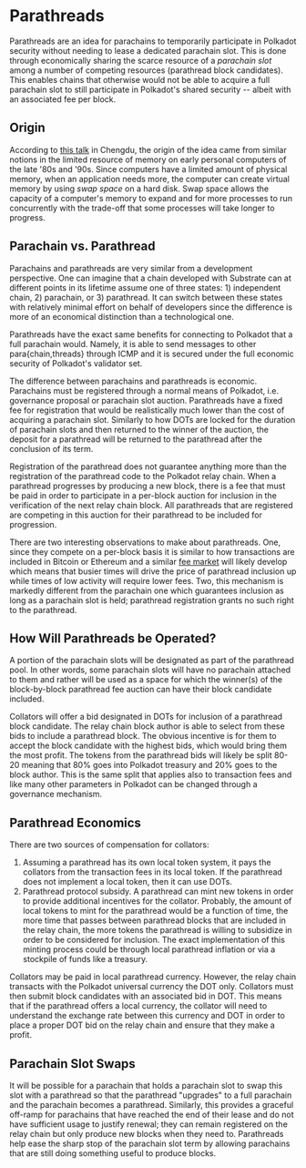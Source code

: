 # Parathreads

Parathreads are an idea for parachains to temporarily participate in Polkadot security without needing to lease a dedicated parachain slot. This is done through economically sharing the scarce resource of a _parachain slot_ among a number of competing resources (parathread block candidates). This enables chains that otherwise would not be able to acquire a full parachain slot to still participate in Polkadot's shared security -- albeit with an associated fee per block.

## Origin

According to [this talk](https://v.douyu.com/show/a4Jj7llO5q47Dk01) in Chengdu, the origin of the idea came from similar notions in the limited resource of memory on early personal computers of the late '80s and '90s. Since computers have a limited amount of physical memory, when an application needs more, the computer can create virtual memory by using _swap space_ on a hard disk. Swap space allows the capacity of a computer's memory to expand and for more processes to run concurrently with the trade-off that some processes will take longer to progress.

## Parachain vs. Parathread

Parachains and parathreads are very similar from a development perspective. One can imagine that a chain developed with Substrate can at different points in its lifetime assume one of three states: 1) independent chain, 2) parachain, or 3) parathread. It can switch between these states with relatively minimal effort on behalf of developers since the difference is more of an economical distinction than a technological one.

Parathreads have the exact same benefits for connecting to Polkadot that a full parachain would. Namely, it is able to send messages to other para{chain,threads} through ICMP and it is secured under the full economic security of Polkadot's validator set. 

The difference between parachains and parathreads is economic. Parachains must be registered through a normal means of Polkadot, i.e. governance proposal or parachain slot auction. Parathreads have a fixed fee for registration that would be realistically much lower than the cost of acquiring a parachain slot. Similarly to how DOTs are locked for the duration of parachain slots and then returned to the winner of the auction, the deposit for a parathread will be returned to the parathread after the conclusion of its term.

Registration of the parathread does not guarantee anything more than the registration of the parathread code to the Polkadot relay chain. When a parathread progresses by producing a new block, there is a fee that must be paid in order to participate in a per-block auction for inclusion in the verification of the next relay chain block. All parathreads that are registered are competing in this auction for their parathread to be included for progression. 

There are two interesting observations to make about parathreads. One, since they compete on a per-block basis it is similar to how transactions are included in Bitcoin or Ethereum and a similar [fee market]() will likely develop which means that busier times will drive the price of parathread inclusion up while times of low activity will require lower fees. Two, this mechanism is markedly different from the parachain one which guarantees inclusion as long as a parachain slot is held; parathread registration grants no such right to the parathread.

## How Will Parathreads be Operated?

A portion of the parachain slots will be designated as part of the parathread pool. In other words, some parachain slots will have no parachain attached to them and rather will be used as a space for which the winner(s) of the block-by-block parathread fee auction can have their block candidate included. 

Collators will offer a bid designated in DOTs for inclusion of a parathread block candidate.
The relay chain block author is able to select from these bids to include a parathread block. The obvious incentive is for them to accept the block candidate with the highest bids, which would bring them the most profit. The tokens from the parathread bids will likely be split 80-20 meaning that 80% goes into Polkadot treasury and 20% goes to the block author. This is the same split that applies also to transaction fees and like many other parameters in Polkadot can be changed through a governance mechanism.

## Parathread Economics

There are two sources of compensation for collators:
1) Assuming a parathread has its own local token system, it pays the collators from the transaction fees in its local token. If the parathread does not implement a local token, then it can use DOTs.
2) Parathread protocol subsidy. A parathread can mint new tokens in order to provide additional incentives for the collator. Probably, the amount of local tokens to mint for the parathread would be a function of time, the more time that passes between parathread blocks that are included in the relay chain, the more tokens the parathread is willing to subsidize in order to be considered for inclusion. The exact implementation of this minting process could be through local parathread inflation or via a stockpile of funds like a treasury.

Collators may be paid in local parathread currency. However, the relay chain transacts with the Polkadot universal currency the DOT only. Collators must then submit block candidates with an associated bid in DOT. This means that if the parathread offers a local currency, the collator will need to understand the exchange rate between this currency and DOT in order to place a proper DOT bid on the relay chain and ensure that they make a profit.

## Parachain Slot Swaps

It will be possible for a parachain that holds a parachain slot to swap this slot with a parathread so that the parathread "upgrades" to a full parachain and the parachain becomes a parathread. Similarly, this provides a graceful off-ramp for parachains that have reached the end of their lease and do not have sufficient usage to justify renewal; they can remain registered on the relay chain but only produce new blocks when they need to. Parathreads help ease the sharp stop of the parachain slot term by allowing parachains that are still doing something useful to produce blocks.
